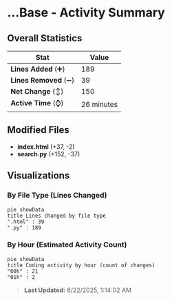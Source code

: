 # ...Base - Activity Summary 

## Overall Statistics

| Stat                   | Value                                                             |
| ---------------------- | ----------------------------------------------------------------- |
| **Lines Added** (➕)   | 189                                          |
| **Lines Removed** (➖) | 39                                        |
| **Net Change** (↕)    | 150                |
| **Active Time** (⌚)   | 26 minutes |


## Modified Files
- **index.html** (+37, -2)
- **search.py** (+152, -37)

## Visualizations

### By File Type (Lines Changed)

```mermaid
pie showData
title Lines changed by file type
".html" : 39
".py" : 189
```

### By Hour (Estimated Activity Count)

```mermaid
pie showData
title Coding activity by hour (count of changes)
"00h" : 21
"01h" : 2
```


> **Last Updated:** 6/22/2025, 1:14:02 AM